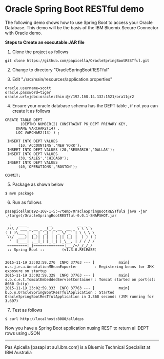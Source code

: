 <h1>Oracle Spring Boot RESTful demo</h1>

The following demo shows how to use Spring Boot to access your Oracle Database. This demo will be the basis of the 
IBM Bluemix Secure Connector with Oracle demo.

<b>Steps to Create an executable JAR file</b>

1. Clone the project as follows

```
git clone https://github.com/papicella/OracleSpringBootRESTful.git
```

2. Change to directory "OracleSpringBootRESTful"

3. Edit "./src/main/resources/application.properties"

```
oracle.username=scott
oracle.password=tiger
oracle.url=jdbc:oracle:thin:@//192.168.14.132:1521/ora11gr2
```

4. Ensure your oracle database schema has the DEPT table , if not you can create it as follows

```
CREATE TABLE DEPT
       (DEPTNO NUMBER(2) CONSTRAINT PK_DEPT PRIMARY KEY,
     DNAME VARCHAR2(14) ,
     LOC VARCHAR2(13) ) ;
     
 INSERT INTO DEPT VALUES
      (10,'ACCOUNTING','NEW YORK');
 INSERT INTO DEPT VALUES (20,'RESEARCH','DALLAS');
 INSERT INTO DEPT VALUES
      (30,'SALES','CHICAGO');
 INSERT INTO DEPT VALUES
      (40,'OPERATIONS','BOSTON');
      
COMMIT;     
```

5. Package as shown below

```
$ mvn package
```

6. Run as follows

```
pasapicella@192-168-1-5:~/temp/OracleSpringBootRESTful$ java -jar ./target/OracleSpringBootRESTful-0.0.1-SNAPSHOT.jar

  .   ____          _            __ _ _
 /\\ / ___'_ __ _ _(_)_ __  __ _ \ \ \ \
( ( )\___ | '_ | '_| | '_ \/ _` | \ \ \ \
 \\/  ___)| |_)| | | | | || (_| |  ) ) ) )
  '  |____| .__|_| |_|_| |_\__, | / / / /
 =========|_|==============|___/=/_/_/_/
 :: Spring Boot ::        (v1.3.0.RELEASE)


2015-11-19 23:02:59.270  INFO 37763 --- [           main] o.s.j.e.a.AnnotationMBeanExporter        : Registering beans for JMX exposure on startup
2015-11-19 23:02:59.329  INFO 37763 --- [           main] s.b.c.e.t.TomcatEmbeddedServletContainer : Tomcat started on port(s): 8080 (http)
2015-11-19 23:02:59.333  INFO 37763 --- [           main] b.p.o.OracleSpringBootResTfulApplication : Started OracleSpringBootResTfulApplication in 3.368 seconds (JVM running for 3.697)
```

7. Test as follows

```
$ curl http://localhost:8080/alldeps
```

Now you have a Spring Boot application nusing REST to return all DEPT rows using JSON

<hr />
Pas Apicella [pasapi at au1.ibm.com] is a Bluemix Technical Specialist at IBM Australia 
